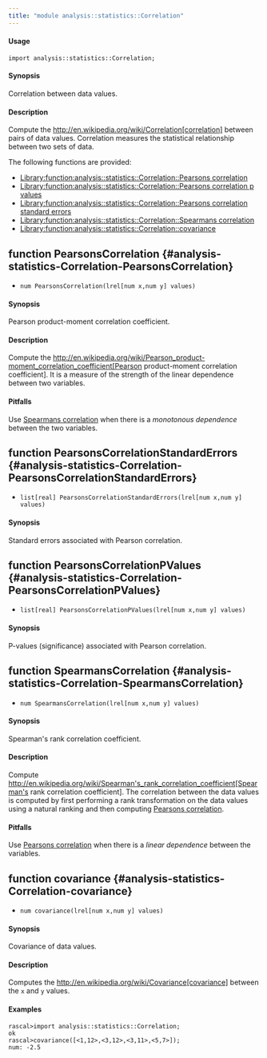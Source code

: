 ```yaml
---
title: "module analysis::statistics::Correlation"
---
```


#### Usage

`import analysis::statistics::Correlation;`


#### Synopsis

Correlation between data values.

#### Description

Compute the http://en.wikipedia.org/wiki/Correlation[correlation] between pairs of data values.
Correlation measures the statistical relationship between two sets of data.

The following functions are provided:
* [Library:function:analysis::statistics::Correlation::Pearsons correlation](../../../Library/analysis/statistics/Correlation#analysis::statistics::Correlation-PearsonsCorrelation)
* [Library:function:analysis::statistics::Correlation::Pearsons correlation p values](../../../Library/analysis/statistics/Correlation#analysis::statistics::Correlation-PearsonsCorrelationPValues)
* [Library:function:analysis::statistics::Correlation::Pearsons correlation standard errors](../../../Library/analysis/statistics/Correlation#analysis::statistics::Correlation-PearsonsCorrelationStandardErrors)
* [Library:function:analysis::statistics::Correlation::Spearmans correlation](../../../Library/analysis/statistics/Correlation#analysis::statistics::Correlation-SpearmansCorrelation)
* [Library:function:analysis::statistics::Correlation::covariance](../../../Library/analysis/statistics/Correlation#analysis::statistics::Correlation-covariance)


## function PearsonsCorrelation {#analysis-statistics-Correlation-PearsonsCorrelation}

* ``num PearsonsCorrelation(lrel[num x,num y] values)``


#### Synopsis

Pearson product-moment correlation coefficient.

#### Description

Compute the http://en.wikipedia.org/wiki/Pearson_product-moment_correlation_coefficient[Pearson product-moment correlation coefficient].
It is a measure of the strength of the linear dependence between two variables.

#### Pitfalls

Use [Spearmans correlation](../../../Library/analysis/statistics/Correlation#analysis::statistics::Correlation-SpearmansCorrelation) when there is a *monotonous dependence* between the two variables.

## function PearsonsCorrelationStandardErrors {#analysis-statistics-Correlation-PearsonsCorrelationStandardErrors}

* ``list[real] PearsonsCorrelationStandardErrors(lrel[num x,num y] values)``


#### Synopsis

Standard errors associated with Pearson correlation. 

## function PearsonsCorrelationPValues {#analysis-statistics-Correlation-PearsonsCorrelationPValues}

* ``list[real] PearsonsCorrelationPValues(lrel[num x,num y] values)``


#### Synopsis

P-values (significance) associated with Pearson correlation.

## function SpearmansCorrelation {#analysis-statistics-Correlation-SpearmansCorrelation}

* ``num SpearmansCorrelation(lrel[num x,num y] values)``


#### Synopsis

Spearman's rank correlation coefficient.

#### Description

Compute http://en.wikipedia.org/wiki/Spearman's_rank_correlation_coefficient[Spearman's rank correlation coefficient].
The correlation between the data values is computed by first performing a rank transformation
on the data values using a natural ranking and then computing [Pearsons correlation](../../../Library/analysis/statistics/Correlation#analysis::statistics::Correlation-PearsonsCorrelation).

#### Pitfalls

Use [Pearsons correlation](../../../Library/analysis/statistics/Correlation#analysis::statistics::Correlation-PearsonsCorrelation) when there is a *linear dependence* between the variables.

## function covariance {#analysis-statistics-Correlation-covariance}

* ``num covariance(lrel[num x,num y] values)``


#### Synopsis

Covariance of data values.

#### Description

Computes the http://en.wikipedia.org/wiki/Covariance[covariance] between the `x` and `y` values.

#### Examples


```rascal-shell
rascal>import analysis::statistics::Correlation;
ok
rascal>covariance([<1,12>,<3,12>,<3,11>,<5,7>]);
num: -2.5
```

